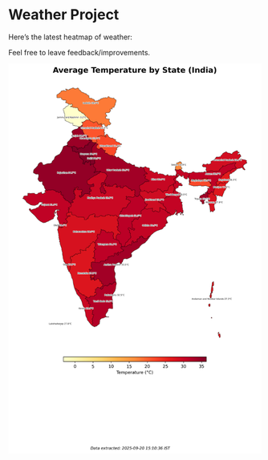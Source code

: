 # Weather Project

Here’s the latest heatmap of weather:

Feel free to leave feedback/improvements.

![India Heatmap](docs/assets/india_heatmap.png?v=CE7696)
